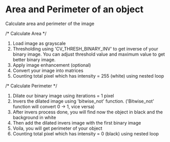 # Area and Perimeter of an object
Calculate area and perimeter of the image

/* Calculate Area */
1. Load image as grayscale
2. Thresholding using 'CV_THRESH_BINARY_INV' to get inverse of your binary image. You can adjust threshold value and maximum value to get better binary image.
3. Apply image enhancement (optional)
4. Convert your image into matrices
5. Counting total pixel which has intensity = 255 (white) using nested loop

/* Calculate Perimeter */
1. Dilate our binary image using iterations = 1 pixel
2. Invers the dilated image using 'bitwise_not' function. ('Bitwise_not' function will convert 0 -> 1, vice versa)
3. After invers process done, you will find now the object in black and the background in white
4. Then add the dilated invers image with the first binary image
5. Voila, you will get perimeter of your object
6. Counting total pixel which has intensity = 0 (black) using nested loop
